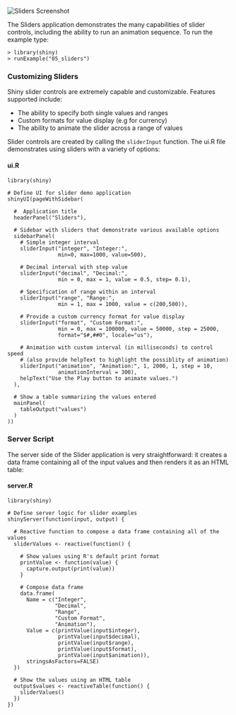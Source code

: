 
![Sliders Screenshot](screenshots/sliders.png)

The Sliders application demonstrates the many capabilities of slider controls, including the ability to run an animation sequence. To run the example type: 

<pre><code class="console">&gt; library(shiny)
&gt; runExample(&quot;05_sliders&quot;)
</code></pre>

### Customizing Sliders

Shiny slider controls are extremely capable and customizable. Features supported include:

* The ability to specify both single values and ranges
* Custom formats for value display (e.g for currency)
* The ability to animate the slider across a range of values

Slider controls are created by calling the `sliderInput` function. The ui.R file demonstrates using sliders with a variety of options:

#### ui.R

<pre><code class="r">library(shiny)

# Define UI for slider demo application
shinyUI(pageWithSidebar(

  #  Application title
  headerPanel(&quot;Sliders&quot;),

  # Sidebar with sliders that demonstrate various available options
  sidebarPanel(
    # Simple integer interval
    sliderInput(&quot;integer&quot;, &quot;Integer:&quot;, 
                min=0, max=1000, value=500),

    # Decimal interval with step value
    sliderInput(&quot;decimal&quot;, &quot;Decimal:&quot;, 
                min = 0, max = 1, value = 0.5, step= 0.1),

    # Specification of range within an interval
    sliderInput(&quot;range&quot;, &quot;Range:&quot;,
                min = 1, max = 1000, value = c(200,500)),

    # Provide a custom currency format for value display
    sliderInput(&quot;format&quot;, &quot;Custom Format:&quot;, 
                min = 0, max = 100000, value = 50000, step = 25000,
                format=&quot;$#,##0&quot;, locale=&quot;us&quot;),  

    # Animation with custom interval (in milliseconds) to control speed
    # (also provide helpText to highlight the possiblity of animation)
    sliderInput(&quot;animation&quot;, &quot;Animation:&quot;, 1, 2000, 1, step = 10,
                animationInterval = 300),
    helpText(&quot;Use the Play button to animate values.&quot;)
  ),

  # Show a table summarizing the values entered
  mainPanel(
    tableOutput(&quot;values&quot;)
  )
))
</code></pre>

### Server Script

The server side of the Slider application is very straightforward: it creates a data frame containing all of the input values and then renders it as an HTML table:

#### server.R

<pre><code class="r">library(shiny)

# Define server logic for slider examples
shinyServer(function(input, output) {

  # Reactive function to compose a data frame containing all of the values
  sliderValues &lt;- reactive(function() {

    # Show values using R&#39;s default print format
    printValue &lt;- function(value) {
      capture.output(print(value))
    }

    # Compose data frame
    data.frame(
      Name = c(&quot;Integer&quot;, 
               &quot;Decimal&quot;,
               &quot;Range&quot;,
               &quot;Custom Format&quot;,
               &quot;Animation&quot;),
      Value = c(printValue(input$integer), 
                printValue(input$decimal),
                printValue(input$range),
                printValue(input$format),
                printValue(input$animation)), 
      stringsAsFactors=FALSE)
  }) 

  # Show the values using an HTML table
  output$values &lt;- reactiveTable(function() {
    sliderValues()
  })
})
</code></pre>


